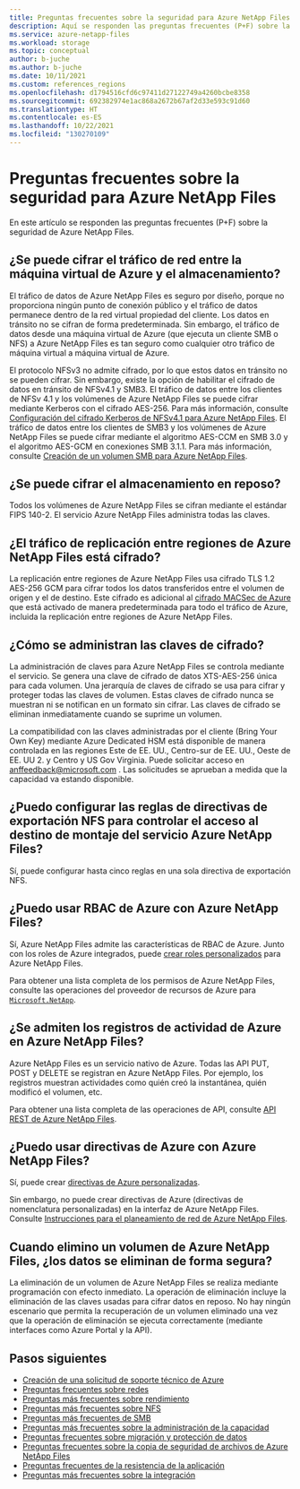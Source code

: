 ```yaml
---
title: Preguntas frecuentes sobre la seguridad para Azure NetApp Files | Microsoft Docs
description: Aquí se responden las preguntas frecuentes (P+F) sobre la seguridad de Azure NetApp Files.
ms.service: azure-netapp-files
ms.workload: storage
ms.topic: conceptual
author: b-juche
ms.author: b-juche
ms.date: 10/11/2021
ms.custom: references_regions
ms.openlocfilehash: d1794516cfd6c97411d27122749a4260bcbe8358
ms.sourcegitcommit: 692382974e1ac868a2672b67af2d33e593c91d60
ms.translationtype: HT
ms.contentlocale: es-ES
ms.lasthandoff: 10/22/2021
ms.locfileid: "130270109"
---
```

# <a name="security-faqs-for-azure-netapp-files"></a>Preguntas frecuentes sobre la seguridad para Azure NetApp Files

En este artículo se responden las preguntas frecuentes (P+F) sobre la seguridad de Azure NetApp Files.

## <a name="can-the-network-traffic-between-the-azure-vm-and-the-storage-be-encrypted"></a>¿Se puede cifrar el tráfico de red entre la máquina virtual de Azure y el almacenamiento?

El tráfico de datos de Azure NetApp Files es seguro por diseño, porque no proporciona ningún punto de conexión público y el tráfico de datos permanece dentro de la red virtual propiedad del cliente. Los datos en tránsito no se cifran de forma predeterminada. Sin embargo, el tráfico de datos desde una máquina virtual de Azure (que ejecuta un cliente SMB o NFS) a Azure NetApp Files es tan seguro como cualquier otro tráfico de máquina virtual a máquina virtual de Azure. 

El protocolo NFSv3 no admite cifrado, por lo que estos datos en tránsito no se pueden cifrar. Sin embargo, existe la opción de habilitar el cifrado de datos en tránsito de NFSv4.1 y SMB3. El tráfico de datos entre los clientes de NFSv 4.1 y los volúmenes de Azure NetApp Files se puede cifrar mediante Kerberos con el cifrado AES-256. Para más información, consulte [Configuración del cifrado Kerberos de NFSv4.1 para Azure NetApp Files](configure-kerberos-encryption.md). El tráfico de datos entre los clientes de SMB3 y los volúmenes de Azure NetApp Files se puede cifrar mediante el algoritmo AES-CCM en SMB 3.0 y el algoritmo AES-GCM en conexiones SMB 3.1.1. Para más información, consulte [Creación de un volumen SMB para Azure NetApp Files](azure-netapp-files-create-volumes-smb.md). 

## <a name="can-the-storage-be-encrypted-at-rest"></a>¿Se puede cifrar el almacenamiento en reposo?

Todos los volúmenes de Azure NetApp Files se cifran mediante el estándar FIPS 140-2. El servicio Azure NetApp Files administra todas las claves. 

## <a name="is-azure-netapp-files-cross-region-replication-traffic-encrypted"></a>¿El tráfico de replicación entre regiones de Azure NetApp Files está cifrado?

La replicación entre regiones de Azure NetApp Files usa cifrado TLS 1.2 AES-256 GCM para cifrar todos los datos transferidos entre el volumen de origen y el de destino. Este cifrado es adicional al [cifrado MACSec de Azure](../security/fundamentals/encryption-overview.md) que está activado de manera predeterminada para todo el tráfico de Azure, incluida la replicación entre regiones de Azure NetApp Files. 

## <a name="how-are-encryption-keys-managed"></a>¿Cómo se administran las claves de cifrado? 

La administración de claves para Azure NetApp Files se controla mediante el servicio. Se genera una clave de cifrado de datos XTS-AES-256 única para cada volumen. Una jerarquía de claves de cifrado se usa para cifrar y proteger todas las claves de volumen. Estas claves de cifrado nunca se muestran ni se notifican en un formato sin cifrar. Las claves de cifrado se eliminan inmediatamente cuando se suprime un volumen.

La compatibilidad con las claves administradas por el cliente (Bring Your Own Key) mediante Azure Dedicated HSM está disponible de manera controlada en las regiones Este de EE. UU., Centro-sur de EE. UU., Oeste de EE. UU 2. y Centro y US Gov Virginia. Puede solicitar acceso en [anffeedback@microsoft.com](mailto:anffeedback@microsoft.com) . Las solicitudes se aprueban a medida que la capacidad va estando disponible.

## <a name="can-i-configure-the-nfs-export-policy-rules-to-control-access-to-the-azure-netapp-files-service-mount-target"></a>¿Puedo configurar las reglas de directivas de exportación NFS para controlar el acceso al destino de montaje del servicio Azure NetApp Files?

Sí, puede configurar hasta cinco reglas en una sola directiva de exportación NFS.

## <a name="can-i-use-azure-rbac-with-azure-netapp-files"></a>¿Puedo usar RBAC de Azure con Azure NetApp Files?

Sí, Azure NetApp Files admite las características de RBAC de Azure. Junto con los roles de Azure integrados, puede [crear roles personalizados](../role-based-access-control/custom-roles.md) para Azure NetApp Files. 

Para obtener una lista completa de los permisos de Azure NetApp Files, consulte las operaciones del proveedor de recursos de Azure para [`Microsoft.NetApp`](../role-based-access-control/resource-provider-operations.md#microsoftnetapp).

## <a name="are-azure-activity-logs-supported-on-azure-netapp-files"></a>¿Se admiten los registros de actividad de Azure en Azure NetApp Files?

Azure NetApp Files es un servicio nativo de Azure. Todas las API PUT, POST y DELETE se registran en Azure NetApp Files. Por ejemplo, los registros muestran actividades como quién creó la instantánea, quién modificó el volumen, etc.

Para obtener una lista completa de las operaciones de API, consulte [API REST de Azure NetApp Files](/rest/api/netapp/).

## <a name="can-i-use-azure-policies-with-azure-netapp-files"></a>¿Puedo usar directivas de Azure con Azure NetApp Files?

Sí, puede crear [directivas de Azure personalizadas](../governance/policy/tutorials/create-custom-policy-definition.md). 

Sin embargo, no puede crear directivas de Azure (directivas de nomenclatura personalizadas) en la interfaz de Azure NetApp Files. Consulte [Instrucciones para el planeamiento de red de Azure NetApp Files](azure-netapp-files-network-topologies.md#considerations).

## <a name="when-i-delete-an-azure-netapp-files-volume-is-the-data-deleted-safely"></a>Cuando elimino un volumen de Azure NetApp Files, ¿los datos se eliminan de forma segura? 

La eliminación de un volumen de Azure NetApp Files se realiza mediante programación con efecto inmediato. La operación de eliminación incluye la eliminación de las claves usadas para cifrar datos en reposo. No hay ningún escenario que permita la recuperación de un volumen eliminado una vez que la operación de eliminación se ejecuta correctamente (mediante interfaces como Azure Portal y la API).


## <a name="next-steps"></a>Pasos siguientes  

- [Creación de una solicitud de soporte técnico de Azure](../azure-portal/supportability/how-to-create-azure-support-request.md)
- [Preguntas frecuentes sobre redes](faq-networking.md)
- [Preguntas más frecuentes sobre rendimiento](faq-performance.md)
- [Preguntas más frecuentes sobre NFS](faq-nfs.md)
- [Preguntas más frecuentes de SMB](faq-smb.md)
- [Preguntas más frecuentes sobre la administración de la capacidad](faq-capacity-management.md)
- [Preguntas frecuentes sobre migración y protección de datos](faq-data-migration-protection.md)
- [Preguntas frecuentes sobre la copia de seguridad de archivos de Azure NetApp Files](faq-backup.md)
- [Preguntas frecuentes de la resistencia de la aplicación](faq-application-resilience.md)
- [Preguntas más frecuentes sobre la integración](faq-integration.md)